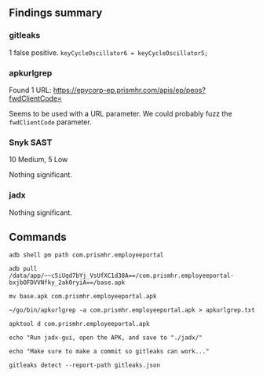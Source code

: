## Findings summary

### gitleaks

1 false positive. `keyCycleOscillator6 = keyCycleOscillator5;`

### apkurlgrep

Found 1 URL: https://epycorp-ep.prismhr.com/apis/ep/peos?fwdClientCode=

Seems to be used with a URL parameter. We could probably fuzz the `fwdClientCode` parameter.

### Snyk SAST

10 Medium, 5 Low

Nothing significant.

### jadx

Nothing significant.

## Commands

```
adb shell pm path com.prismhr.employeeportal

adb pull /data/app/~~c5iUqd7bYj_VsUfXC1d38A==/com.prismhr.employeeportal-bxjbOFDVVNfky_2ak0ryiA==/base.apk

mv base.apk com.prismhr.employeeportal.apk

~/go/bin/apkurlgrep -a com.prismhr.employeeportal.apk > apkurlgrep.txt

apktool d com.prismhr.employeeportal.apk

echo "Run jadx-gui, open the APK, and save to "./jadx/"

echo "Make sure to make a commit so gitleaks can work..."

gitleaks detect --report-path gitleaks.json
```